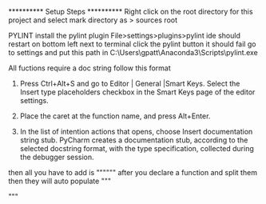 ********** Setup Steps **********
Right click on the root directory for this project and select
mark directory as > sources root

PYLINT
install the pylint plugin File>settings>plugins>pylint
ide should restart on bottom left next to terminal click the pylint button
it should fail go to settings and put this path in
C:\Users\gpatt\Anaconda3\Scripts\pylint.exe

All fuctions require a doc string follow this format
1.  Press Ctrl+Alt+S and go to Editor | General |Smart Keys.
    Select the Insert type placeholders checkbox in the Smart Keys page of the editor settings.

2.  Place the caret at the function name, and press Alt+Enter.

3.  In the list of intention actions that opens, choose Insert documentation string stub. 
    PyCharm creates a documentation stub, according to the selected docstring format, 
    with the type specification, collected during the debugger session.

then all you have to add is """""" after you declare a function and split them then they will auto populate
"""

"""

